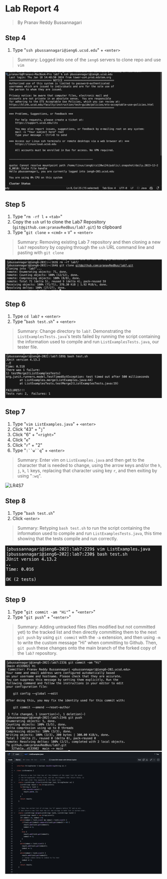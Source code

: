 # Lab Report 4
> By Pranav Reddy Bussannagari

## Step 4
1. Type "`ssh pbussannagari@ieng6.ucsd.edu`" + `<enter>`

> Summary: Logged into one of the `ieng6` servers to clone repo and use `vim` 

![LR4S4](LR4S4.png)

## Step 5
1. Type "`rm -rf l` + `<tab>`"
2. Copy the `ssh` url to clone the Lab7 Repository (`git@github.com:pranavRedBus/lab7.git`) to clipboard
3. Type "`git clone` + `<cmd>` + `V`" + `<enter>`

> Summary: Removing existing Lab 7 repository and then cloning a new `lab7` repository by copying through the `ssh` URL command line and pasting with `git clone`

![LR4S5](LR4S5.png)

## Step 6
1. Type `cd lab7` + `<enter>`
2. Type "`bash test.sh`" + `<enter>`

> Summary: Change directory to `lab7`. Demonstrating the `ListExamplesTests.java`'s tests failed by running the script containing the information used to compile and run `ListExamplesTests.java`, our tester file.

![LR4S6](LR4S6.png)

## Step 7
1. Type "`vim ListExamples.java`" + `<enter>`
2. Click "43" + "`j`"
3. Click "6" + "`<right>`"
4. Click "`e`"
5. Click "`r`" + "2"
6. Type "`:``w``q`" + `<enter>`

> Summary: Enter vim on `ListExamples.java` and then get to the character that is needed to change, using the arrow keys and/or the `h`, `j`, `k`, `l` keys, replacing that character using key `r`, and then exiting by using "`:wq`".

![LR4S7](LR4S7.png)

## Step 8
1. Type "`bash test.sh`"
2. Click `<enter>`

> Summary: Retyping `bash test.sh` to run the script containing the information used to compile and run `ListExamplesTests.java`, this time showing that the tests compile and run correctly.

![LR4S8](LR4S8.png)

## Step 9
1. Type "`git commit -am "Hi"`" + "`<enter>`"
2. Type "`git push`" + "`<enter>`"

> Summary: Adding untracked files (files modified but not committed yet) to the tracked list and then directly committing them to the next `git push` by using `git commit` with the `-a` extension, and then using `-m` to write the custom message "Hi" when committing to Github. Then, `git push` these changes onto the main branch of the forked copy of the `lab7` repository.

![LR4S9](LR4S9.png)
![LR4S9.2](LR4S9.2.png)
